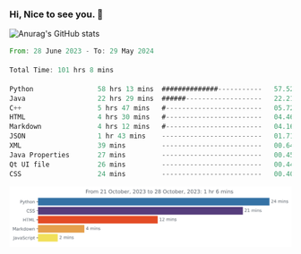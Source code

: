 ### Hi, Nice to see you. 👋

<!--
**EtherFin/EtherFin** is a ✨ _special_ ✨ repository because its `README.md` (this file) appears on your GitHub profile.

Here are some ideas to get you started:

- 🔭 I’m currently working on ...
- 🌱 I’m currently learning ...
- 👯 I’m looking to collaborate on ...
- 🤔 I’m looking for help with ...
- 💬 Ask me about ...
- 📫 How to reach me: ...
- 😄 Pronouns: ...
- ⚡ Fun fact: ...
-->


![Anurag's GitHub stats](https://github-readme-stats.vercel.app/api?username=EtherFin&bg_color=30,e96443,e97f43,e99943,e9b443,e9ce43,e9e843,d3e943,bee943,a9e943,94e943&title_color=fff&text_color=000&show_icons=true&icon_color=000)


<!--START_SECTION:waka-->

```rust
From: 28 June 2023 - To: 29 May 2024

Total Time: 101 hrs 8 mins

Python                58 hrs 13 mins  ##############-----------   57.52 %
Java                  22 hrs 29 mins  ######-------------------   22.21 %
C++                   5 hrs 47 mins   #------------------------   05.72 %
HTML                  4 hrs 30 mins   #------------------------   04.46 %
Markdown              4 hrs 12 mins   #------------------------   04.16 %
JSON                  1 hr 43 mins    -------------------------   01.71 %
XML                   39 mins         -------------------------   00.64 %
Java Properties       27 mins         -------------------------   00.45 %
Qt UI file            26 mins         -------------------------   00.44 %
CSS                   24 mins         -------------------------   00.40 %
```

<!--END_SECTION:waka-->

<img
  src="https://github.com/EtherFin/EtherFin/blob/master/images/stat.svg"
  alt="Work Dashboard"
/>

